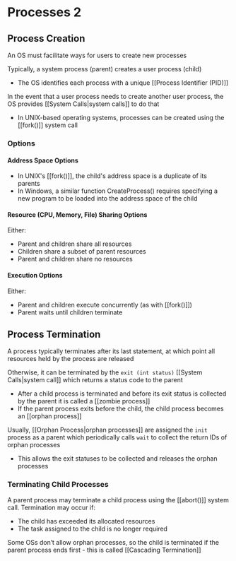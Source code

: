 # Processes 2
## Process Creation
An OS must facilitate ways for users to create new processes

Typically, a system process (parent) creates a user process (child)
- The OS identifies each process with a unique [[Process Identifier (PID)]]

In the event that a user process needs to create another user process, the OS provides [[System Calls|system calls]] to do that
- In UNIX-based operating systems, processes can be created using the [[fork()]] system call
### Options
#### Address Space Options
- In UNIX's [[fork()]], the child's address space is a duplicate of its parents
-  In Windows, a similar function CreateProcess() requires specifying a new program to be loaded into the address space of the child
#### Resource (CPU, Memory, File) Sharing Options
Either:
- Parent and children share all resources
- Children share a subset of parent resources
- Parent and children share no resources
#### Execution Options
Either: 
- Parent and children execute concurrently (as with [[fork()]])
- Parent waits until children terminate
## Process Termination
A process typically terminates after its last statement, at which point all resources held by the process are released

Otherwise, it can be terminated by the `exit (int status)` [[System Calls|system call]] which returns a status code to the parent

- After a child process is terminated and before its exit status is collected by the parent it is called a [[zombie process]]
- If the parent process exits before the child, the child process becomes an [[orphan process]]

Usually, [[Orphan Process|orphan processes]] are assigned the `init` process as a parent which periodically calls `wait` to collect the return IDs of orphan processes
- This allows the exit statuses to be collected and releases the orphan processes
### Terminating Child Processes
A parent process may terminate a child process using the [[abort()]] system call. 
Termination may occur if: 
- The child has exceeded its allocated resources
- The task assigned to the child is no longer required

Some OSs don’t allow orphan processes, so the child is terminated if the parent process ends first - this is called [[Cascading Termination]]